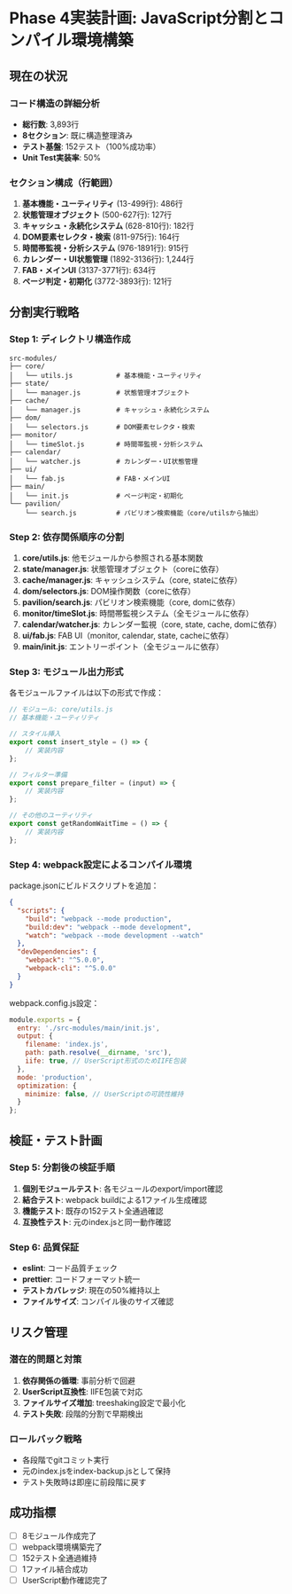 # Phase 4実装計画: JavaScript分割とコンパイル環境構築

## 現在の状況

### コード構造の詳細分析
- **総行数**: 3,893行
- **8セクション**: 既に構造整理済み
- **テスト基盤**: 152テスト（100%成功率）
- **Unit Test実装率**: 50%

### セクション構成（行範囲）
1. **基本機能・ユーティリティ** (13-499行): 486行
2. **状態管理オブジェクト** (500-627行): 127行
3. **キャッシュ・永続化システム** (628-810行): 182行
4. **DOM要素セレクタ・検索** (811-975行): 164行
5. **時間帯監視・分析システム** (976-1891行): 915行
6. **カレンダー・UI状態管理** (1892-3136行): 1,244行
7. **FAB・メインUI** (3137-3771行): 634行
8. **ページ判定・初期化** (3772-3893行): 121行

## 分割実行戦略

### Step 1: ディレクトリ構造作成
```
src-modules/
├── core/
│   └── utils.js           # 基本機能・ユーティリティ
├── state/
│   └── manager.js         # 状態管理オブジェクト
├── cache/
│   └── manager.js         # キャッシュ・永続化システム
├── dom/
│   └── selectors.js       # DOM要素セレクタ・検索
├── monitor/
│   └── timeSlot.js        # 時間帯監視・分析システム
├── calendar/
│   └── watcher.js         # カレンダー・UI状態管理
├── ui/
│   └── fab.js             # FAB・メインUI
├── main/
│   └── init.js            # ページ判定・初期化
└── pavilion/
    └── search.js          # パビリオン検索機能（core/utilsから抽出）
```

### Step 2: 依存関係順序の分割
1. **core/utils.js**: 他モジュールから参照される基本関数
2. **state/manager.js**: 状態管理オブジェクト（coreに依存）
3. **cache/manager.js**: キャッシュシステム（core, stateに依存）
4. **dom/selectors.js**: DOM操作関数（coreに依存）
5. **pavilion/search.js**: パビリオン検索機能（core, domに依存）
6. **monitor/timeSlot.js**: 時間帯監視システム（全モジュールに依存）
7. **calendar/watcher.js**: カレンダー監視（core, state, cache, domに依存）
8. **ui/fab.js**: FAB UI（monitor, calendar, state, cacheに依存）
9. **main/init.js**: エントリーポイント（全モジュールに依存）

### Step 3: モジュール出力形式
各モジュールファイルは以下の形式で作成：
```javascript
// モジュール: core/utils.js
// 基本機能・ユーティリティ

// スタイル挿入
export const insert_style = () => {
    // 実装内容
};

// フィルター準備
export const prepare_filter = (input) => {
    // 実装内容
};

// その他のユーティリティ
export const getRandomWaitTime = () => {
    // 実装内容
};
```

### Step 4: webpack設定によるコンパイル環境
package.jsonにビルドスクリプトを追加：
```json
{
  "scripts": {
    "build": "webpack --mode production",
    "build:dev": "webpack --mode development",
    "watch": "webpack --mode development --watch"
  },
  "devDependencies": {
    "webpack": "^5.0.0",
    "webpack-cli": "^5.0.0"
  }
}
```

webpack.config.js設定：
```javascript
module.exports = {
  entry: './src-modules/main/init.js',
  output: {
    filename: 'index.js',
    path: path.resolve(__dirname, 'src'),
    iife: true, // UserScript形式のためIIFE包装
  },
  mode: 'production',
  optimization: {
    minimize: false, // UserScriptの可読性維持
  }
};
```

## 検証・テスト計画

### Step 5: 分割後の検証手順
1. **個別モジュールテスト**: 各モジュールのexport/import確認
2. **結合テスト**: webpack buildによる1ファイル生成確認
3. **機能テスト**: 既存の152テスト全通過確認
4. **互換性テスト**: 元のindex.jsと同一動作確認

### Step 6: 品質保証
- **eslint**: コード品質チェック
- **prettier**: コードフォーマット統一
- **テストカバレッジ**: 現在の50%維持以上
- **ファイルサイズ**: コンパイル後のサイズ確認

## リスク管理

### 潜在的問題と対策
1. **依存関係の循環**: 事前分析で回避
2. **UserScript互換性**: IIFE包装で対応
3. **ファイルサイズ増加**: treeshaking設定で最小化
4. **テスト失敗**: 段階的分割で早期検出

### ロールバック戦略
- 各段階でgitコミット実行
- 元のindex.jsをindex-backup.jsとして保持
- テスト失敗時は即座に前段階に戻す

## 成功指標
- [ ] 8モジュール作成完了
- [ ] webpack環境構築完了
- [ ] 152テスト全通過維持
- [ ] 1ファイル結合成功
- [ ] UserScript動作確認完了